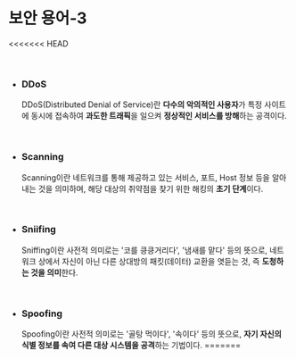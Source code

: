 # **보안 용어-3**

<<<<<<< HEAD

<br>

* ### **DDoS**
  DDoS(Distributed Denial of Service)란 **다수의 악의적인 사용자**가 특정 사이트에 동시에 접속하여 **과도한 트래픽**을 일으켜 **정상적인 서비스를 방해**하는 공격이다.

<br>

* ### **Scanning**
  Scanning이란 네트워크를 통해 제공하고 있는 서비스, 포트, Host 정보 등을 알아내는 것을 의미하며, 해당 대상의 취약점을 찾기 위한 해킹의 **초기 단계**이다.
  
<br>

* ### **Sniifing**
  Sniffing이란 사전적 의미로는 '코를 킁킁거리다', '냄새를 맡다' 등의 뜻으로, 네트워크 상에서 자신이 아닌 다른 상대방의 패킷(데이터) 교환을 엿듣는 것, 즉 **도청하는 것을 의미**한다.

<br>

* ### **Spoofing**
  Spoofing이란 사전적 의미로는 '골탕 먹이다', '속이다' 등의 뜻으로, **자기 자신의 식별 정보를 속여 다른 대상 시스템을 공격**하는 기법이다.
=======
<br>
